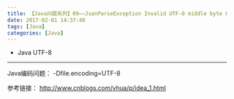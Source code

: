 ```yaml
---
title: 【Java问题系列】09——JsonParseException Invalid UTF-8 middle byte 0xf9
date: 2017-02-01 14:37:40
tags: [Java]
categories: [Java]
---
```

- Java UTF-8
<!-- more -->

--------------------------------

Java编码问题：
-Dfile.encoding=UTF-8

参考链接：
http://www.cnblogs.com/vhua/p/idea_1.html